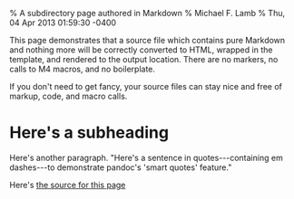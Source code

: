 % A subdirectory page authored in Markdown
% Michael F. Lamb
% Thu, 04 Apr 2013 01:59:30 -0400

This page demonstrates that a source file which contains pure Markdown and
nothing more will be correctly converted to HTML, wrapped in the template, and
rendered to the output location. There are no markers, no calls to M4 macros,
and no boilerplate.

If you don't need to get fancy, your source files can stay nice and free of
markup, code, and macro calls.

# Here's a subheading

Here's another paragraph. "Here's a sentence in quotes---containing em
dashes---to demonstrate pandoc's 'smart quotes' feature."

Here's [the source for this page][src]

[src]: https://github.com/datagrok/makebakery/blob/main/examples/makebakery-site/features/example_page.md
